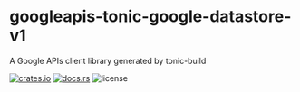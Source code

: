 # googleapis-tonic-google-datastore-v1

A Google APIs client library generated by tonic-build

[![crates.io](https://img.shields.io/crates/v/googleapis-tonic-google-datastore-v1)](https://crates.io/crates/googleapis-tonic-google-datastore-v1)
[![docs.rs](https://img.shields.io/docsrs/googleapis-tonic-google-datastore-v1)](https://docs.rs/googleapis-tonic-google-datastore-v1)
![license](https://img.shields.io/crates/l/googleapis-tonic-google-datastore-v1)
